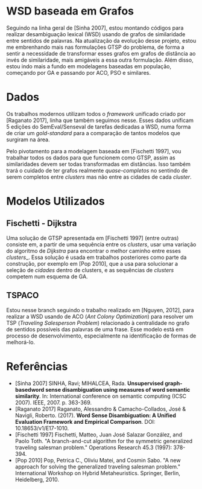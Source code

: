 # WSD baseada em Grafos

Seguindo na linha geral de [Sinha 2007], estou montando códigos para realizar desambiguação lexical (WSD) usando de grafos de similaridade entre sentidos de palavras. Na atualização da evolução desse projeto, estou me embrenhando mais nas formulações GTSP do problema, de forma a sentir a necessidade de transformar esses grafos em grafos de distância ao invés de similaridade, mais amigáveis a essa outra formulação. Além disso, estou indo mais a fundo em modelagens baseadas em população, começando por GA e passando por ACO, PSO e similares.

# Dados

Os trabalhos modernos utilizam todos o _framework_ unificado criado por [Raganato 2017], linha que também seguimos nesse. Esses dados unificam 5 edições do SemEval/Senseval de tarefas dedicadas a WSD, numa forma de criar um _gold-standard_ para a comparação de tantos modelos que surgiram na área.

Pelo pivotamento para a modelagem baseada em [Fischetti 1997], vou trabalhar todos os dados para que funcionem como GTSP, assim as similaridades devem ser todas transformadas em distâncias. Isso também trará o cuidado de ter grafos realmente *quase-completos* no sentindo de serem completos entre *clusters* mas não entre as cidades de cada *cluster*.

# Modelos Utilizados

## Fischetti - Dijkstra

Uma solução de GTSP apresentada em [Fischetti 1997] (entre outras) consiste em, a partir de uma sequência entre os _clusters_, usar uma variação do algoritmo de _Dijkstra_ para encontrar o melhor caminho entre esses _clusters__. Essa solução é usada em trabalhos posteriores como parte da construção, por exemplo em [Pop 2010], que a usa para solucionar a seleção de _cidades_ dentro de clusters, e as sequẽncias de _clusters_ competem num esquema de GA.

## TSPACO

Estou nesse branch seguindo o trabalho realizado em [Nguyen, 2012], para realizar a WSD usando de ACO (_Ant Colony Optimization_) para resolver um TSP (_Traveling Salesperson Problem_) relacionado à centralidade no grafo de sentidos possíveis das palavras de uma frase. Esse modelo está em processo de desenvolvimento, especialmente na identificação de formas de melhorá-lo.


# Referências
* [Sinha 2007] SINHA, Ravi; MIHALCEA, Rada. __Unsupervised graph-basedword sense disambiguation using measures of word semantic similarity__. In: International conference on semantic computing (ICSC 2007). IEEE, 2007. p. 363-369.
* [Raganato 2017] Raganato, Alessandro & Camacho-Collados, José & Navigli, Roberto. (2017). __Word Sense Disambiguation: A Unified Evaluation Framework and Empirical Comparison__. DOI: 10.18653/v1/E17-1010.
* [Fischetti 1997] Fischetti, Matteo, Juan José Salazar González, and Paolo Toth. "A branch-and-cut algorithm for the symmetric generalized traveling salesman problem." Operations Research 45.3 (1997): 378-394.
* [Pop 2010] Pop, Petrica C., Oliviu Matei, and Cosmin Sabo. "A new approach for solving the generalized traveling salesman problem." International Workshop on Hybrid Metaheuristics. Springer, Berlin, Heidelberg, 2010.

